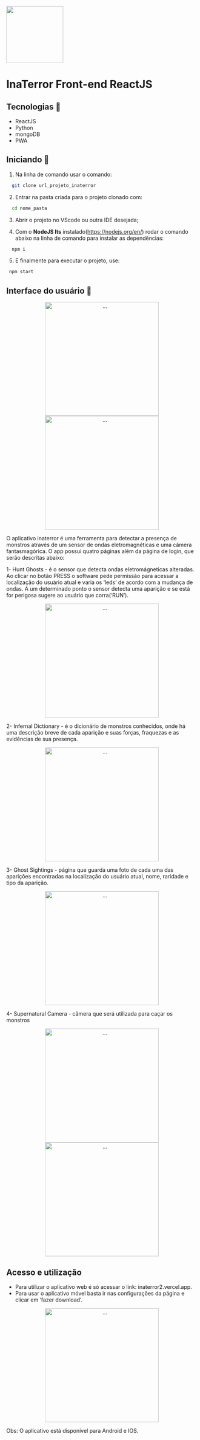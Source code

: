 
<p style="">
<img 
    src="https://cdn.discordapp.com/attachments/840344823348985878/973355003735588885/Group_4.png" 
    style="width: 150px"
/>

# InaTerror Front-end ReactJS

## Tecnologias :rocket:

- ReactJS
- Python
- mongoDB
- PWA

## Iniciando 🏁 

1. Na linha de comando usar o comando: 
```bash
  git clone url_projeto_inaterror
```

2. Entrar na pasta criada para o projeto clonado com:
```bash
  cd nome_pasta
```

3. Abrir o projeto no VScode ou outra IDE desejada; 

4. Com o **NodeJS lts** instalado(https://nodejs.org/en/) rodar o comando abaixo na linha de comando para instalar as dependências:
```bash
  npm i
```

5. E finalmente para executar o projeto, use:
```bash
 npm start
```

## Interface do usuário 🎨


<p align="center">
   <img  width="300" src="./readme/inaterror1.png" alt="...">
   <img  width="300" src="./readme/inaterror2.png" alt="...">
</p>

O aplicativo inaterror é uma ferramenta para detectar a presença de monstros através de um sensor de ondas eletromagnéticas e uma câmera fantasmagórica. O app possui quatro páginas além da página de login, que serão descritas abaixo: 

1- Hunt Ghosts - é o sensor que detecta ondas eletromágneticas alteradas. Ao clicar no botão PRESS o software pede permissão para acessar a localização do usuário atual e varia os ‘leds’ de acordo com a mudança de ondas. A um determinado ponto o sensor detecta uma aparição e se está for perigosa sugere ao usuário que corra(‘RUN’).
<p align="center">
<img  width="300" src="./readme/inaterror3.png" alt="...">
</p>		

2- Infernal Dictionary - é o dicionário de monstros conhecidos, onde há uma descrição breve de cada aparição e suas forças, fraquezas e as evidências de sua presença.
<p align="center">
<img  width="300" src="./readme/localhost_3001_gameover(iPhone 6_7_8).png" alt="...">
</p>

3- Ghost Sightings - página que guarda uma foto de cada uma das aparições encontradas na localização do usuário atual, nome, raridade e tipo da aparição.
<p align="center">
<img  width="300" src="./readme/orb.png" alt="...">
</p>

4- Supernatural Camera - câmera que será utilizada para caçar os monstros</p>
<p align="center">
	<img  width="300" src="./readme/localhost_3001_menu_(iPhone 6_7_8).png" alt="...">
	<img  width="300" src="./readme/localhost_3001_menu_(iPhone 6_7_8) (2).png" alt="...">
</p>

## Acesso e utilização
- Para utilizar o aplicativo web é só acessar o link: inaterror2.vercel.app. 
- Para usar o aplicativo móvel basta ir nas configurações da página e clicar em ‘fazer download’.
<p align="center">
<img  width="300" src="./readme/app.PNG" alt="...">
</p>

Obs: O aplicativo está disponível para Android e IOS.</p>
</div>
